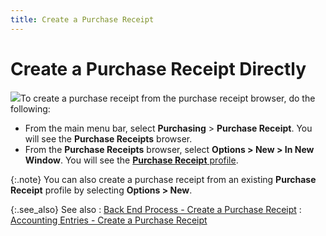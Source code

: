 ```yaml
---
title: Create a Purchase Receipt
---
```


# Create a Purchase Receipt Directly


![]({{site.pp_baseurl}}/img/steps.gif)To create a purchase receipt from the purchase  receipt browser, do the following:

- From the main  menu bar, select **Purchasing** > **Purchase Receipt**. You will see the  **Purchase Receipts** browser.
- From the **Purchase Receipts** browser, select **Options &gt; New &gt; In New Window**.  You will see the [**Purchase 
 Receipt** profile]({{site.pp_baseurl}}/purc-proc/prs/create-pr/create-new-pr/pr-profile/the_purchase_receipt_profile.html).



{:.note}
You can also create a purchase receipt from  an existing **Purchase Receipt** profile  by selecting **Options &gt; New**.


{:.see_also}
See also
: [Back End  Process - Create a Purchase Receipt]({{site.pp_baseurl}}/purc-proc/prs/create-pr/create-new-pr/back_end_processes_new_re.html)
: [Accounting  Entries - Create a Purchase Receipt ]({{site.pp_baseurl}}/purc-proc/prs/create-pr/create-new-pr/accounting_entries_create_pr.html)
